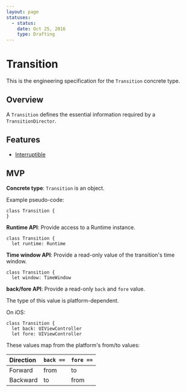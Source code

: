 ```yaml
---
layout: page
statuses:
  - status:
    date: Oct 25, 2016
    type: Drafting
---
```


# Transition

This is the engineering specification for the `Transition` concrete type.

## Overview

A `Transition` defines the essential information required by a `TransitionDirector`.

## Features

* [Interruptible](feature_interruptible.md)

## MVP

**Concrete type**: `Transition` is an object.

Example pseudo-code:

```
class Transition {
}
```

**Runtime API**: Provide access to a Runtime instance.

```
class Transition {
  let runtime: Runtime
```

**Time window API**: Provide a read-only value of the transition's time window.

```
class Transition {
  let window: TimeWindow
```

**back/fore API**: Provide a read-only `back` and `fore` value.

The type of this value is platform-dependent.

On iOS:

```
class Transition {
  let back: UIViewController
  let fore: UIViewController
```

These values map from the platform's from/to values:

| Direction | `back ==` | `fore ==` |
|:----------|:-----|:---|
| Forward | from | to |
| Backward | to | from |
